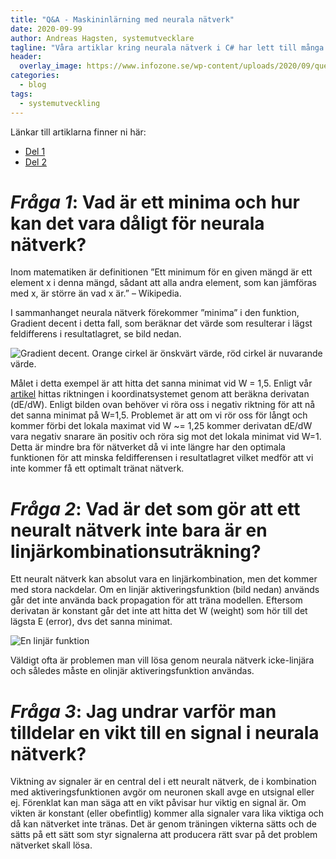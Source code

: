 ```yaml
---
title: "Q&A - Maskininlärning med neurala nätverk"
date: 2020-09-99
author: Andreas Hagsten, systemutvecklare
tagline: "Våra artiklar kring neurala nätverk i C# har lett till många intressanta läsarfrågor. I denna artikel ger vi svar på tre av dessa frågor. Fortsätt ställa intressanta frågor så ser vi till att följa upp dem med flera Q&A-artiklar!"
header:
  overlay_image: https://www.infozone.se/wp-content/uploads/2020/09/questions-and-answers-discussion-forum-picture-id1156622227.jpg
categories:
  - blog
tags:
  - systemutveckling
---
```

Länkar till artiklarna finner ni här:

- [Del 1](https://www.infozone.se/2017/04/06/maskininlarning-med-ett-neuralt-natverk-i-c-del-1-teorin/)
- [Del 2](https://www.infozone.se/2017/04/27/maskininlarning-med-ett-neuralt-natverk-i-c-del-2-implementation/)

# *Fråga 1*: Vad är ett minima och hur kan det vara dåligt för neurala nätverk?
Inom matematiken är definitionen ”Ett minimum för en given mängd är ett element x i denna mängd, sådant att alla andra element, som kan jämföras med x, är större än vad x är.” – Wikipedia.

I sammanhanget neurala nätverk förekommer ”minima” i den funktion, Gradient decent i detta fall, som beräknar det värde som resulterar i lägst feldifferens i resultatlagret, se bild nedan.

![Gradient decent. Orange cirkel är önskvärt värde, röd cirkel är nuvarande värde.](https://www.infozone.se/wp-content/uploads/2020/09/ew-plot-300x216-1.jpg)

Målet i detta exempel är att hitta det sanna minimat vid W = 1,5. Enligt vår [artikel](https://www.infozone.se/2017/04/06/maskininlarning-med-ett-neuralt-natverk-i-c-del-1-teorin/) hittas riktningen i koordinatsystemet genom att beräkna derivatan (dE/dW). Enligt bilden ovan behöver vi röra oss i negativ riktning för att nå det sanna minimat på W=1,5. Problemet är att om vi rör oss för långt och kommer förbi det lokala maximat vid W ~= 1,25 kommer derivatan dE/dW vara negativ snarare än positiv och röra sig mot det lokala minimat vid W=1. Detta är mindre bra för nätverket då vi inte längre har den optimala funktionen för att minska feldifferensen i resultatlagret vilket medför att vi inte kommer få ett optimalt tränat nätverk.

# *Fråga 2*: Vad är det som gör att ett neuralt nätverk inte bara är en linjärkombinationsuträkning?
Ett neuralt nätverk kan absolut vara en linjärkombination, men det kommer med stora nackdelar. Om en linjär aktiveringsfunktion (bild nedan) används går det inte använda back propagation för att träna modellen. Eftersom derivatan är konstant går det inte att hitta det W (weight) som hör till det lägsta E (error), dvs det sanna minimat.

![En linjär funktion](https://www.infozone.se/wp-content/uploads/2020/09/linear_function.png)

Väldigt ofta är problemen man vill lösa genom neurala nätverk icke-linjära och således måste en olinjär aktiveringsfunktion användas.

# *Fråga 3*: Jag undrar varför man tilldelar en vikt till en signal i neurala nätverk?
Viktning av signaler är en central del i ett neuralt nätverk, de i kombination med aktiveringsfunktionen avgör om neuronen skall avge en utsignal eller ej. Förenklat kan man säga att en vikt påvisar hur viktig en signal är. Om vikten är konstant (eller obefintlig) kommer alla signaler vara lika viktiga och då kan nätverket inte tränas. Det är genom träningen vikterna sätts och de sätts på ett sätt som styr signalerna att producera rätt svar på det problem nätverket skall lösa.
